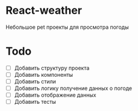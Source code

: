 # React-weather
Небольшое pet проекты для просмотра погоды

# Todo
- [ ] Добавить структуру проекта
- [ ] Добавить компоненты
- [ ] Добавить стили
- [ ] Добавить логику получение данных о погоде
- [ ] Добавить отображение данных
- [ ] Добавить тесты
